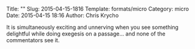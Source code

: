 Title: ""
Slug: 2015-04-15-1816
Template: formats/micro
Category: micro
Date: 2015-04-15 18:16
Author: Chris Krycho

It is simultaneously exciting and unnerving when you see something delightful
while doing exegesis on a passage... and none of the commentators see it.